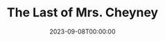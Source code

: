 ---
title: The Last of Mrs. Cheyney
date: 2023-09-08T00:00:00
opening_date: 1924-12-31
approx_date: year
closing_date:
layout: productions
program:
Theatre: Theatre Jacksonville
cast:
- Lord Arthur Dilling: Charles Murchison
- George: Frank H. Elmore, Jr.
- Lady Joan Houghton: Frannie May Snyder
- Lord Elton: H. E. Harkeishimer
- Willie Wynton: H. Plant Osborne
- Mrs. Cheyney: Mrs. Frances Ewell
- Maria: Mrs. H. Plant Osborne
- Charles: Slocum Ball
- Mrs. Ebley: Mrs. A. S. Peatross
crew:
- Stage Setting: Birsa Shepard
- Stage Business: Judge Barton Barrs
- Director: Mrs. Burton Barrs
---